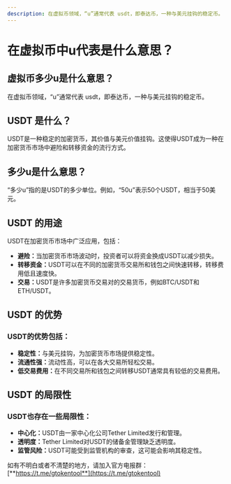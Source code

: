 ```yaml
---
description: 在虚拟币领域，“u”通常代表 usdt，即泰达币，一种与美元挂钩的稳定币。
---
```


# 在虚拟币中u代表是什么意思？

## 虚拟币多少u是什么意思？

在虚拟币领域，“u”通常代表 usdt，即泰达币，一种与美元挂钩的稳定币。

## USDT 是什么？

USDT是一种稳定的加密货币，其价值与美元价值挂钩。这使得USDT成为一种在加密货币市场中避险和转移资金的流行方式。

## 多少u是什么意思？

“多少u”指的是USDT的多少单位。例如，“50u”表示50个USDT，相当于50美元。

## USDT 的用途

USDT在加密货币市场中广泛应用，包括：

* **避险：**&#x5F53;加密货币市场波动时，投资者可以将资金换成USDT以减少损失。
* **转移资金：**&#x55;SDT可以在不同的加密货币交易所和钱包之间快速转移，转移费用低且速度快。
* **交易：**&#x55;SDT是许多加密货币交易对的交易货币，例如BTC/USDT和ETH/USDT。

## USDT 的优势

### USDT的优势包括：

* **稳定性：**&#x4E0E;美元挂钩，为加密货币市场提供稳定性。
* **流通性强：**&#x6D41;动性高，可以在各大交易所轻松交易。
* **低交易费用：**&#x5728;不同交易所和钱包之间转移USDT通常具有较低的交易费用。

## USDT 的局限性

### USDT也存在一些局限性：

* **中心化：**&#x55;SDT由一家中心化公司Tether Limited发行和管理。
* **透明度：**&#x54;ether Limited对USDT的储备金管理缺乏透明度。
* **监管风险：**&#x55;SDT可能受到监管机构的审查，这可能会影响其稳定性。

如有不明白或者不清楚的地方，请加入官方电报群：[**https://t.me/gtokentool**](https://t.me/gtokentool)
